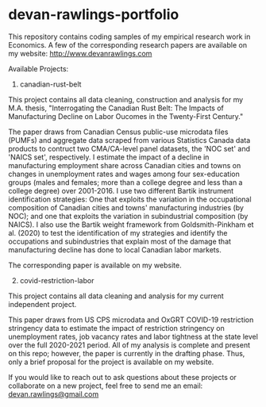 # devan-rawlings-portfolio
This repository contains coding samples of my empirical research work in Economics. 
A few of the corresponding research papers are available on my website: http://www.devanrawlings.com

Available Projects:

1. canadian-rust-belt

This project contains all data cleaning, construction and analysis for my M.A. thesis, 
"Interrogating the Canadian Rust Belt: The Impacts of Manufacturing Decline on Labor Oucomes in the Twenty-First Century."

The paper draws from Canadian Census public-use microdata files (PUMFs) and aggregate data scraped from various Statistics Canada data products to contruct two
CMA/CA-level panel datasets, the 'NOC set' and 'NAICS set', respectively. I estimate the impact of a decline in manufacturing employment share across Canadian
cities and towns on changes in unemployment rates and wages among four sex-education groups 
(males and females; more than a college degree and less than a college degree) over 2001-2016. I use two different Bartik instrument identification strategies:
One that exploits the variation in the occupational composition of Canadian cities and towns' manufacturing industries (by NOC); and one that exploits the variation
in subindustrial composition (by NAICS). I also use the Bartik weight framework from Goldsmith-Pinkham et al. (2020) to test the identification of my strategies 
and identify the occupations and subindustries that explain most of the damage that manufacturing decline has done to local Canadian labor markets.

The corresponding paper is available on my website.

2. covid-restriction-labor

This project contains all data cleaning and analysis for my current independent project.

This paper draws from US CPS microdata and OxGRT COVID-19 restriction stringency data to estimate the impact of restriction stringency on unemployment rates,
job vacancy rates and labor tightness at the state level over the full 2020-2021 period. All of my analysis is complete and present on this repo; however,
the paper is currently in the drafting phase. Thus, only a brief proposal for the project is available on my website.

If you would like to reach out to ask questions about these projects or collaborate on a new project, feel free to send me an email:
devan.rawlings@gmail.com
